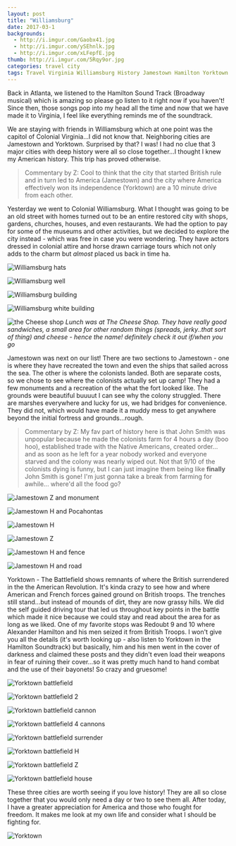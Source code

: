 ```yaml
---
layout: post
title: "Williamsburg"
date: 2017-03-1
backgrounds:
  - http://i.imgur.com/Gaobx41.jpg
  - http://i.imgur.com/ySEhnlk.jpg
  - http://i.imgur.com/xLFepfE.jpg
thumb: http://i.imgur.com/5Rqy9or.jpg
categories: travel city
tags: Travel Virginia Williamsburg History Jamestown Hamilton Yorktown Wanderlust City 
---
```

Back in Atlanta, we listened to the Hamilton Sound Track (Broadway musical) which is amazing so please go listen to it right now if you haven't! Since then, those songs pop into my head all the time and now that we have made it to Virginia, I feel like everything reminds me of the soundtrack.

We are staying with friends in Williamsburg which at one point was the capitol of Colonial Virginia...I did not know that. Neighboring cities are Jamestown and Yorktown. Surprised by that? I was! I had no clue that 3 major cities with deep history were all so close together...I thought I knew my American history. This trip has proved otherwise.

> Commentary by Z: Cool to think that the city that started British rule and in turn led to America (Jamestown) and the city where America effectively won its independence (Yorktown) are a 10 minute drive from each other.

Yesterday we went to Colonial Williamsburg. What I thought was going to be an old street with homes turned out to be an entire restored city with shops, gardens, churches, houses, and even restaurants. We had the option to pay for some of the museums and other activities, but we decided to explore the city instead - which was free in case you were wondering. They have actors dressed in colonial attire and horse drawn carriage tours which not only adds to the charm but _almost_ placed us back in time ha.

![Williamsburg hats](http://i.imgur.com/cNTW2k1h.jpg)

![Williamsburg well](http://i.imgur.com/E1ehLHEh.jpg)

![Williamsburg building](http://i.imgur.com/tmtzZwDh.jpg?1)

![Williamsburg white building](http://i.imgur.com/5Rqy9orh.jpg)

![the Cheese shop](http://i.imgur.com/aa2CIhoh.jpg)
_Lunch was at The Cheese Shop. They have really good sandwiches, a small area for other random things (spreads, jerky..that sort of thing) and cheese - hence the name! definitely check it out if/when you go_

Jamestown was next on our list! There are two sections to Jamestown - one is where they have recreated the town and even the ships that sailed across the sea. The other is where the colonists landed. Both are separate costs, so we chose to see where the colonists actually set up camp! They had a few monuments and a recreation of the what the fort looked like. The grounds were beautiful buuuut I can see why the colony struggled. There are marshes everywhere and lucky for us, we had bridges for convenience. They did not,  which would have made it a muddy mess to get anywhere beyond the initial fortress and grounds...rough.

> Commentary by Z: My fav part of history here is that John Smith was unpopular because he made the colonists farm for 4 hours a day (boo hoo), established trade with the Native Americans, created order... and as soon as he left for a year nobody worked and everyone starved and the colony was nearly wiped out. Not that 9/10 of the colonists dying is funny, but I can just imagine them being like **finally** John Smith is gone! I'm just gonna take a break from farming for awhile... where'd all the food go?

![Jamestown Z and monument](http://i.imgur.com/DqXk0zzh.jpg)

![Jamestown H and Pocahontas](http://i.imgur.com/UV1QoFCh.jpg)

![Jamestown H](http://i.imgur.com/70oLTjCh.jpg)

![Jamestown Z](http://i.imgur.com/zbzRQcbh.jpg)

![Jamestown H and fence](http://i.imgur.com/wssfkH1h.jpg)

![Jamestown H and road](http://i.imgur.com/EXrRUtnh.jpg)

Yorktown - The Battlefield shows remnants of where the British surrendered in the the American Revolution. It's kinda crazy to see how and where American and French forces gained ground on British troops. The trenches still stand...but instead of mounds of dirt, they are now grassy hills. We did the self guided driving tour that led us throughout key points in the battle which made it nice because we could stay and read about the area for as long as we liked. One of my favorite stops was Redoubt 9 and 10 where Alexander Hamilton and his men seized it from British Troops. I won't give you all the details (it's worth looking up - also listen to Yorktown in the Hamilton Soundtrack) but basically, him and his men went in the cover of darkness and claimed these posts and they didn't even load their weapons in fear of ruining their cover...so it was pretty much hand to hand combat and the use of their bayonets! So crazy and gruesome!

![Yorktown battlefield](http://i.imgur.com/XfoZYJ6h.jpg)

![Yorktown battlefield 2](http://i.imgur.com/dNQYPYPh.jpg)

![Yorktown battlefield cannon](http://i.imgur.com/pnQIWdqh.jpg)

![Yorktown battlefield 4 cannons](http://i.imgur.com/0uoCNAIh.jpg)

![Yorktown battlefield surrender](http://i.imgur.com/3JmIzeRh.jpg)

![Yorktown battlefield H](http://i.imgur.com/bmBfd5Nh.jpg)

![Yorktown battlefield Z](http://i.imgur.com/HQy51YPh.jpg)

![Yorktown battlefield house](http://i.imgur.com/6Orx0w5h.jpg)

These three cities are worth seeing if you love history! They are all so close together that you would only need a day or two to see them all. After today, I have a greater appreciation for America and those who fought for freedom. It makes me look at my own life and consider what I should be fighting for.

![Yorktown](http://i.imgur.com/F02XLgSh.jpg)
